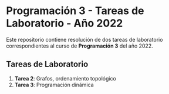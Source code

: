 # Programación 3 - Tareas de Laboratorio - Año 2022

Este repositorio contiene resolución de dos tareas de laboratorio correspondientes al curso de **Programación 3** del año 2022.

## Tareas de Laboratorio

1. **Tarea 2**: Grafos, ordenamiento topológico
2. **Tarea 3**: Programación dinámica


